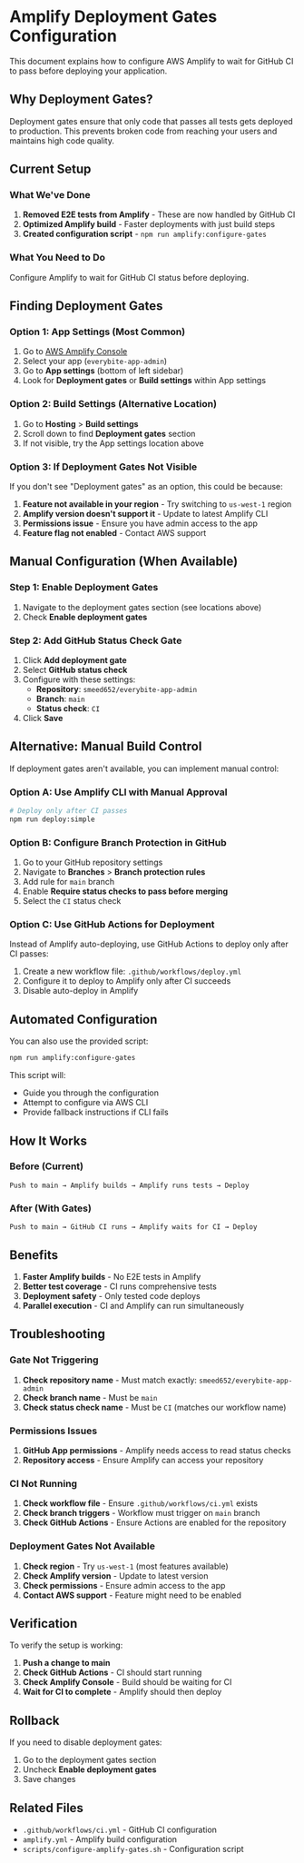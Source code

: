 # Amplify Deployment Gates Configuration

This document explains how to configure AWS Amplify to wait for GitHub CI to pass before deploying your application.

## Why Deployment Gates?

Deployment gates ensure that only code that passes all tests gets deployed to production. This prevents broken code from reaching your users and maintains high code quality.

## Current Setup

### What We've Done

1. **Removed E2E tests from Amplify** - These are now handled by GitHub CI
2. **Optimized Amplify build** - Faster deployments with just build steps
3. **Created configuration script** - `npm run amplify:configure-gates`

### What You Need to Do

Configure Amplify to wait for GitHub CI status before deploying.

## Finding Deployment Gates

### Option 1: App Settings (Most Common)

1. Go to [AWS Amplify Console](https://console.aws.amazon.com/amplify/home)
2. Select your app (`everybite-app-admin`)
3. Go to **App settings** (bottom of left sidebar)
4. Look for **Deployment gates** or **Build settings** within App settings

### Option 2: Build Settings (Alternative Location)

1. Go to **Hosting** > **Build settings**
2. Scroll down to find **Deployment gates** section
3. If not visible, try the App settings location above

### Option 3: If Deployment Gates Not Visible

If you don't see "Deployment gates" as an option, this could be because:

1. **Feature not available in your region** - Try switching to `us-west-1` region
2. **Amplify version doesn't support it** - Update to latest Amplify CLI
3. **Permissions issue** - Ensure you have admin access to the app
4. **Feature flag not enabled** - Contact AWS support

## Manual Configuration (When Available)

### Step 1: Enable Deployment Gates

1. Navigate to the deployment gates section (see locations above)
2. Check **Enable deployment gates**

### Step 2: Add GitHub Status Check Gate

1. Click **Add deployment gate**
2. Select **GitHub status check**
3. Configure with these settings:
   - **Repository**: `smeed652/everybite-app-admin`
   - **Branch**: `main`
   - **Status check**: `CI`
4. Click **Save**

## Alternative: Manual Build Control

If deployment gates aren't available, you can implement manual control:

### Option A: Use Amplify CLI with Manual Approval

```bash
# Deploy only after CI passes
npm run deploy:simple
```

### Option B: Configure Branch Protection in GitHub

1. Go to your GitHub repository settings
2. Navigate to **Branches** > **Branch protection rules**
3. Add rule for `main` branch
4. Enable **Require status checks to pass before merging**
5. Select the `CI` status check

### Option C: Use GitHub Actions for Deployment

Instead of Amplify auto-deploying, use GitHub Actions to deploy only after CI passes:

1. Create a new workflow file: `.github/workflows/deploy.yml`
2. Configure it to deploy to Amplify only after CI succeeds
3. Disable auto-deploy in Amplify

## Automated Configuration

You can also use the provided script:

```bash
npm run amplify:configure-gates
```

This script will:

- Guide you through the configuration
- Attempt to configure via AWS CLI
- Provide fallback instructions if CLI fails

## How It Works

### Before (Current)

```
Push to main → Amplify builds → Amplify runs tests → Deploy
```

### After (With Gates)

```
Push to main → GitHub CI runs → Amplify waits for CI → Deploy
```

## Benefits

1. **Faster Amplify builds** - No E2E tests in Amplify
2. **Better test coverage** - CI runs comprehensive tests
3. **Deployment safety** - Only tested code deploys
4. **Parallel execution** - CI and Amplify can run simultaneously

## Troubleshooting

### Gate Not Triggering

1. **Check repository name** - Must match exactly: `smeed652/everybite-app-admin`
2. **Check branch name** - Must be `main`
3. **Check status check name** - Must be `CI` (matches our workflow name)

### Permissions Issues

1. **GitHub App permissions** - Amplify needs access to read status checks
2. **Repository access** - Ensure Amplify can access your repository

### CI Not Running

1. **Check workflow file** - Ensure `.github/workflows/ci.yml` exists
2. **Check branch triggers** - Workflow must trigger on `main` branch
3. **Check GitHub Actions** - Ensure Actions are enabled for the repository

### Deployment Gates Not Available

1. **Check region** - Try `us-west-1` (most features available)
2. **Check Amplify version** - Update to latest version
3. **Check permissions** - Ensure admin access to the app
4. **Contact AWS support** - Feature might need to be enabled

## Verification

To verify the setup is working:

1. **Push a change to main**
2. **Check GitHub Actions** - CI should start running
3. **Check Amplify Console** - Build should be waiting for CI
4. **Wait for CI to complete** - Amplify should then deploy

## Rollback

If you need to disable deployment gates:

1. Go to the deployment gates section
2. Uncheck **Enable deployment gates**
3. Save changes

## Related Files

- `.github/workflows/ci.yml` - GitHub CI configuration
- `amplify.yml` - Amplify build configuration
- `scripts/configure-amplify-gates.sh` - Configuration script
